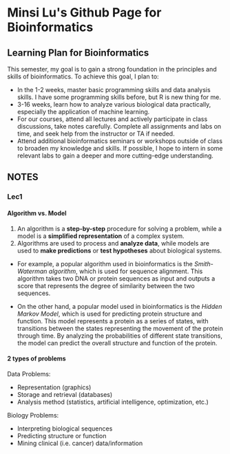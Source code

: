 # Minsi Lu's Github Page for Bioinformatics

## **Learning Plan for Bioinformatics**
This semester, my goal is to gain a strong foundation in the principles and skills of bioinformatics. To achieve this goal, I plan to:

- In the 1-2 weeks, master basic programming skills and data analysis skills. I have some programming skills before, but R is new thing for me.
- 3-16 weeks, learn how to analyze various biological data practically, especially the application of machine learning.
- For our courses, attend all lectures and actively participate in class discussions, take notes carefully. Complete all assignments and labs on time, and seek help from the instructor or TA if needed.
- Attend additional bioinformatics seminars or workshops outside of class to broaden my knowledge and skills. If possible, I hope to intern in some relevant labs to gain a deeper and more cutting-edge understanding.




## **NOTES**

### **Lec1**

#### **Algorithm vs. Model**

1. An algorithm is a **step-by-step** procedure for solving a problem, while a model is a **simplified representation** of a complex system. 
2. Algorithms are used to process and **analyze data**, while models are used to **make predictions** or **test hypotheses** about biological systems.

- For example, a popular algorithm used in bioinformatics is the *Smith-Waterman algorithm*, which is used for sequence alignment. This algorithm takes two DNA or protein sequences as input and outputs a score that represents the degree of similarity between the two sequences.

- On the other hand, a popular model used in bioinformatics is the *Hidden Markov Model*, which is used for predicting protein structure and function. This model represents a protein as a series of states, with transitions between the states representing the movement of the protein through time. By analyzing the probabilities of different state transitions, the model can predict the overall structure and function of the protein.

#### **2 types of problems**

Data Problems:
- Representation (graphics) 
- Storage and retrieval (databases) 
- Analysis method (statistics, artificial intelligence, optimization, etc.)

Biology Problems: 
- Interpreting biological sequences
- Predicting structure or function
- Mining clinical (i.e. cancer) data/information
